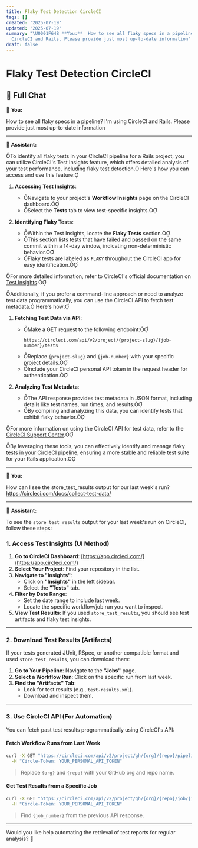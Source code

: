 ```yaml
---
title: Flaky Test Detection CircleCI
tags: []
created: '2025-07-19'
updated: '2025-07-19'
summary: "\U0001F64B **You:**  How to see all flaky specs in a pipeline? I'm using
  CircleCI and Rails. Please provide just most up-to-date information"
draft: false
---
```


# Flaky Test Detection CircleCI

## 🧠 Full Chat

🙋 **You:**

How to see all flaky specs in a pipeline? I'm using CircleCI and Rails. Please provide just most up-to-date information

---

🤖 **Assistant:**

To identify all flaky tests in your CircleCI pipeline for a Rails project, you can utilize CircleCI's Test Insights feature, which offers detailed analysis of your test performance, including flaky test detection. Here's how you can access and use this feature:

1. **Accessing Test Insights**:
   - Navigate to your project's **Workflow Insights** page on the CircleCI dashboard.
   - Select the **Tests** tab to view test-specific insights.

2. **Identifying Flaky Tests**:
   - Within the Test Insights, locate the **Flaky Tests** section.
   - This section lists tests that have failed and passed on the same commit within a 14-day window, indicating non-deterministic behavior.
   - Flaky tests are labeled as `FLAKY` throughout the CircleCI app for easy identification.

For more detailed information, refer to CircleCI's official documentation on [Test Insights](https://circleci.com/docs/insights-tests/).

Additionally, if you prefer a command-line approach or need to analyze test data programmatically, you can use the CircleCI API to fetch test metadata. Here's how:

1. **Fetching Test Data via API**:
   - Make a GET request to the following endpoint:
     ```
     https://circleci.com/api/v2/project/{project-slug}/{job-number}/tests
     ```
   - Replace `{project-slug}` and `{job-number}` with your specific project details.
   - Include your CircleCI personal API token in the request header for authentication.

2. **Analyzing Test Metadata**:
   - The API response provides test metadata in JSON format, including details like test names, run times, and results.
   - By compiling and analyzing this data, you can identify tests that exhibit flaky behavior.

For more information on using the CircleCI API for test data, refer to the [CircleCI Support Center](https://support.circleci.com/hc/en-us/articles/360057708991-How-to-get-information-about-flaky-and-slowest-tests-via-the-insights-API).

By leveraging these tools, you can effectively identify and manage flaky tests in your CircleCI pipeline, ensuring a more stable and reliable test suite for your Rails application.

---

🙋 **You:**

How can I see the store_test_results output for our last week's run?
https://circleci.com/docs/collect-test-data/

---

🤖 **Assistant:**

To see the `store_test_results` output for your last week's run on CircleCI, follow these steps:  

### **1. Access Test Insights (UI Method)**
1. **Go to CircleCI Dashboard**: [https://app.circleci.com/](https://app.circleci.com/)  
2. **Select Your Project**: Find your repository in the list.  
3. **Navigate to "Insights"**:  
   - Click on **"Insights"** in the left sidebar.  
   - Select the **"Tests"** tab.  
4. **Filter by Date Range**:  
   - Set the date range to include last week.  
   - Locate the specific workflow/job run you want to inspect.  
5. **View Test Results**: If you used `store_test_results`, you should see test artifacts and flaky test insights.

---

### **2. Download Test Results (Artifacts)**
If your tests generated JUnit, RSpec, or another compatible format and used `store_test_results`, you can download them:

1. **Go to Your Pipeline**: Navigate to the **"Jobs"** page.  
2. **Select a Workflow Run**: Click on the specific run from last week.  
3. **Find the "Artifacts" Tab**:  
   - Look for test results (e.g., `test-results.xml`).  
   - Download and inspect them.

---

### **3. Use CircleCI API (For Automation)**
You can fetch past test results programmatically using CircleCI's API:

#### **Fetch Workflow Runs from Last Week**
```sh
curl -X GET "https://circleci.com/api/v2/project/gh/{org}/{repo}/pipeline?branch=main&limit=100" \
  -H "Circle-Token: YOUR_PERSONAL_API_TOKEN"
```
> Replace `{org}` and `{repo}` with your GitHub org and repo name.  

#### **Get Test Results from a Specific Job**
```sh
curl -X GET "https://circleci.com/api/v2/project/gh/{org}/{repo}/job/{job_number}/artifacts" \
  -H "Circle-Token: YOUR_PERSONAL_API_TOKEN"
```
> Find `{job_number}` from the previous API response.  

---

Would you like help automating the retrieval of test reports for regular analysis? 🚀
